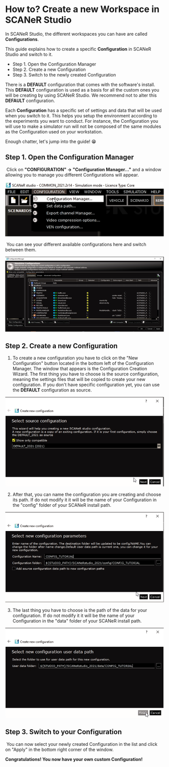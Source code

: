 # How to? Create a new Workspace in SCANeR Studio

In SCANeR Studio, the different workspaces you can have are called **Configurations**. 

This guide explains how to create a specific **Configuration** in SCANeR Studio and switch to it.

- Step 1. Open the Configuration Manager
- Step 2. Create a new Configuration
- Step 3. Switch to the newly created Configuration

There is a **DEFAULT** configuration that comes with the software's install. This **DEFAULT** configuration is used as a basis for all the custom ones you will be creating by using SCANeR Studio. We recommend not to alter this **DEFAULT** configuration.

Each **Configuration** has a specific set of settings and data that will be used when you switch to it. This helps you setup the environment according to the experiments you want to conduct. For instance, the Configuration you will use to make a simulator run will not be composed of the same modules as the Configuration used on your workstation.

Enough chatter, let's jump into the guide! 😁

## Step 1. Open the Configuration Manager

​	Click on **"CONFIGURATION" -> "Configuration Manager..."** and a window allowing you to manage you different Configurations will appear.

![Configuration Manager Access](./assets/configurationManagerAccess.png)

​	You can see your different available configurations here and switch between them.

![Configuration Manager](./assets/configurationManager.png)

## Step 2. Create a new Configuration

1.  To create a new configuration you have to click on the "New Configuration" button located in the bottom left of  the Configuration Manager. The window that appears is the Configuration Creation Wizard. The first thing you have to choose is the source configuration, meaning the settings files that will be copied to create your new configuration. If you don't have specific configuration yet, you can use the **DEFAULT** configuration as source.

![Configuration Creation Wizard 1](./assets/configCreationWizard-1.png)

2.  After that, you can name the configuration you are creating and choose its path. If do not modify it it will be the name of your Configuration in the "config" folder of your SCANeR install path.

![Configuration Creation Wizard 2](./assets/configCreationWizard-2.png)

3.  The last thing you have to choose is the path of the data for your configuration. If do not modify it it will be the name of your Configuration in the "data" folder of your SCANeR install path.

![Configuration Creation Wizard 3](./assets/configCreationWizard-3.png)

## Step 3. Switch to your Configuration

​	You can now select your newly created Configuration in the list and click on "Apply" in the bottom right corner of the window.

**Congratulations! You now have your own custom Configuration!**
